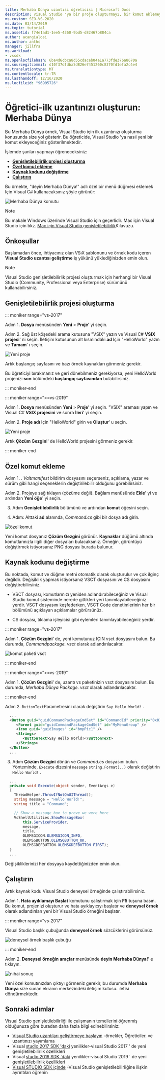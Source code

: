 ```yaml
---
title: Merhaba Dünya uzantısı öğreticisi | Microsoft Docs
description: Visual Studio 'ya bir proje oluşturmayı, bir komut eklemeyi ve kaynak kodu değiştirmeyi kapsayan yeni bir komut ekleme hakkında bilgi edinin.
ms.custom: SEO-VS-2020
ms.date: 03/14/2019
ms.topic: tutorial
ms.assetid: f74e1ad1-1ee5-4360-9bd5-d82467b884ca
author: acangialosi
ms.author: anthc
manager: jillfra
ms.workload:
- vssdk
ms.openlocfilehash: 6ba4d6cbca8d55cdaceb04a1a773fde376a8670a
ms.sourcegitcommit: d10f37dfdba5d826e7451260c8370fd1efa2c4e4
ms.translationtype: MT
ms.contentlocale: tr-TR
ms.lasthandoff: 12/10/2020
ms.locfileid: "96995726"
---
```

# <a name="tutorial---create-your-first-extension-hello-world"></a>Öğretici-ilk uzantınızı oluşturun: Merhaba Dünya

Bu Merhaba Dünya örnek, Visual Studio için ilk uzantınızı oluşturma konusunda size yol gösterir. Bu öğreticide, Visual Studio 'ya nasıl yeni bir komut ekleyeceğiniz gösterilmektedir.

İşlemde şunları yapmayı öğreneceksiniz:

* **[Genişletilebilirlik projesi oluşturma](#create-an-extensibility-project)**
* **[Özel komut ekleme](#add-a-custom-command)**
* **[Kaynak kodunu değiştirme](#modify-the-source-code)**
* **[Çalıştırın](#run-it)**

Bu örnekte, "deyin Merhaba Dünya!" adlı özel bir menü düğmesi eklemek Için Visual C# kullanacaksınız şöyle görünür:

![Merhaba Dünya komutu](media/hello-world-say-hello-world.png)

> [!NOTE]
> Bu makale Windows üzerinde Visual Studio için geçerlidir. Mac için Visual Studio için bkz. [Mac için Visual Studio genişletilebilirlik](/visualstudio/mac/extending-visual-studio-mac-walkthrough)Kılavuzu.

## <a name="prerequisites"></a>Önkoşullar

Başlamadan önce, ihtiyacınız olan VSıX şablonunu ve örnek kodu içeren **Visual Studio uzantısı geliştirme** iş yükünü yüklediğinizden emin olun.

> [!NOTE]
> Visual Studio genişletilebilirlik projesi oluşturmak için herhangi bir Visual Studio (Community, Professional veya Enterprise) sürümünü kullanabilirsiniz.

## <a name="create-an-extensibility-project"></a>Genişletilebilirlik projesi oluşturma

::: moniker range="vs-2017"

Adım 1. **Dosya** menüsünden **Yeni**  >  **Proje**' yi seçin.

Adım 2. Sağ üst köşedeki arama kutusuna "VSIX" yazın ve Visual C# **VSIX projesi**' ni seçin. İletişim kutusunun alt kısmındaki **ad** Için "HelloWorld" yazın ve **Tamam**' ı seçin.

![Yeni proje](media/hello-world-new-project.png)

Artık başlangıç sayfasını ve bazı örnek kaynakları görmeniz gerekir.

Bu öğreticiyi bırakmanız ve geri dönebilmeniz gerekiyorsa, yeni HelloWorld projenizi **son** bölümdeki **başlangıç sayfasından** bulabilirsiniz.

::: moniker-end

::: moniker range=">=vs-2019"

Adım 1. **Dosya** menüsünden **Yeni**  >  **Proje**' yi seçin. "VSIX" araması yapın ve Visual C# **VSIX projesini** ve sonra **İleri**' yi seçin.

Adım 2. **Proje adı** Için "HelloWorld" girin ve **Oluştur**' u seçin.

![Yeni proje](media/hello-world-new-project-2019.png)

Artık **Çözüm Gezgini**' de HelloWorld projesini görmeniz gerekir.

::: moniker-end

## <a name="add-a-custom-command"></a>Özel komut ekleme

Adım 1. *. Valtmanifest* bildirim dosyasını seçerseniz, açıklama, yazar ve sürüm gibi hangi seçeneklerin değiştirilebilir olduğunu görebilirsiniz.

Adım 2. Projeye sağ tıklayın (çözüme değil). Bağlam menüsünde **Ekle**' yi ve ardından **Yeni öğe**' yi seçin.

3. Adım **Genişletilebilirlik** bölümünü ve ardından **komut** öğesini seçin.

4. Adım: Alttaki **ad** alanında, *Command.cs* gibi bir dosya adı girin.

![özel komut](media/hello-world-vsix-command.png)

Yeni komut dosyanız **Çözüm Gezgini** görünür. **Kaynaklar** düğümü altında komutlarınızla ilgili diğer dosyaları bulacaksınız. Örneğin, görüntüyü değiştirmek istiyorsanız PNG dosyası burada bulunur.

## <a name="modify-the-source-code"></a>Kaynak kodunu değiştirme

Bu noktada, komut ve düğme metni otomatik olarak oluşturulur ve çok ilginç değildir. Değişiklik yapmak istiyorsanız VSCT dosyasını ve CS dosyasını değiştirebilirsiniz.

* VSCT dosyası, komutlarınızı yeniden adlandırabileceğiniz ve Visual Studio komut sisteminde nerede gittikleri yeri tanımlayabileceğiniz yerdir. VSCT dosyasını keşfederken, VSCT Code denetimlerinin her bir bölümünü açıklayan açıklamalar görürsünüz.

* CS dosyası, tıklama işleyicisi gibi eylemleri tanımlayabileceğiniz yerdir.

::: moniker range="vs-2017"

Adım 1. **Çözüm Gezgini**' de, yeni komutunuz IÇIN vsct dosyasını bulun. Bu durumda, *Commandpackage. vsct* olarak adlandırılacaktır.

![komut paketi vsct](media/hello-world-command-package-vsct.png)

::: moniker-end

::: moniker range=">=vs-2019"

Adım 1. **Çözüm Gezgini**' de, uzantı vs paketinizin vsct dosyasını bulun. Bu durumda, *Merhaba Dünya Package. vsct* olarak adlandırılacaktır.

::: moniker-end

Adım 2. `ButtonText`Parametresini olarak değiştirin `Say Hello World!` .

```xml
  ...
  <Button guid="guidCommandPackageCmdSet" id="CommandId" priority="0x0100" type="Button">
     <Parent guid="guidCommandPackageCmdSet" id="MyMenuGroup" />
     <Icon guid="guidImages" id="bmpPic1" />
     <Strings>
        <ButtonText>Say Hello World!</ButtonText>
     </Strings>
  </Button>
  ...
```

3. Adım **Çözüm Gezgini** dönün ve *Command.cs* dosyasını bulun. Yönteminde, `Execute` dizesini `message` `string.Format(..)` olarak değiştirin `Hello World!` .

```csharp
  ...
  private void Execute(object sender, EventArgs e)
  {
    ThreadHelper.ThrowIfNotOnUIThread();
    string message = "Hello World!";
    string title = "Command";

    // Show a message box to prove we were here
    VsShellUtilities.ShowMessageBox(
        this.ServiceProvider,
        message,
        title,
        OLEMSGICON.OLEMSGICON_INFO,
        OLEMSGBUTTON.OLEMSGBUTTON_OK,
        OLEMSGDEFBUTTON.OLEMSGDEFBUTTON_FIRST);
  }
  ...
```

Değişikliklerinizi her dosyaya kaydettiğinizden emin olun.

## <a name="run-it"></a>Çalıştırın

Artık kaynak kodu Visual Studio deneysel örneğinde çalıştırabilirsiniz.

Adım 1. **Hata ayıklamayı Başlat** komutunu çalıştırmak için **F5** tuşuna basın. Bu komut, projenizi oluşturur ve hata ayıklayıcıyı başlatır ve **deneysel örnek** olarak adlandırılan yeni bir Visual Studio örneğini başlatır.

::: moniker range="vs-2017"

Visual Studio başlık çubuğunda **deneysel örnek** sözcüklerini görürsünüz.

![deneysel örnek başlık çubuğu](media/hello-world-exp-instance.png)

::: moniker-end

Adım 2. **Deneysel örneğin** **araçlar** menüsünde **deyin Merhaba Dünya!**' e tıklayın.

![nihai sonuç](media/hello-world-final-result.png)

Yeni özel komutınızdan çıktıyı görmeniz gerekir, bu durumda **Merhaba Dünya** size sunan ekranın merkezindeki iletişim kutusu. iletisi döndürmektedir.

## <a name="next-steps"></a>Sonraki adımlar

Visual Studio genişletilebilirliği ile çalışmanın temellerini öğrenmiş olduğunuza göre buradan daha fazla bilgi edinebilirsiniz:

* [Visual Studio uzantıları geliştirmeye başlayın](starting-to-develop-visual-studio-extensions.md) -örnekler, Öğreticiler. ve uzantınızı yayımlama
* Visual [studio 2017 SDK 'daki](what-s-new-in-the-visual-studio-2017-sdk.md) yenilikler-visual Studio 2017 ' de yeni genişletilebilirlik özellikleri
* Visual [studio 2019 SDK 'daki](whats-new-visual-studio-2019-sdk.md) yenilikler-visual Studio 2019 ' de yeni genişletilebilirlik özellikleri
* [Visual STUDIO SDK içinde](internals/inside-the-visual-studio-sdk.md) -Visual Studio genişletilebilirliğine ilişkin ayrıntıları öğrenin
